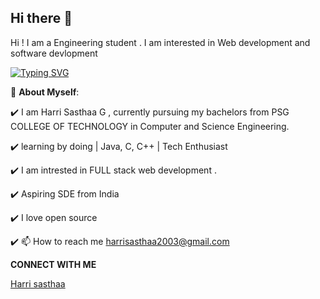## Hi there 👋


Hi ! I am a Engineering student . I am interested in Web development and software devlopment

<a href="https://git.io/typing-svg"><img src="https://readme-typing-svg.demolab.com?font=Fira+Code&pause=1000&color=FF341F&background=DE3DFF00&random=false&width=435&lines=Aspiring+Full+Stack+Developer;B.E+CSE+at+PSG+COLLEGE+OF+TECHNOLOGY" alt="Typing SVG" /></a>

🌱 **About Myself**:

✔️ I am Harri Sasthaa G , currently pursuing my bachelors from PSG COLLEGE OF TECHNOLOGY in Computer and Science Engineering.

✔️ learning by doing | Java, C, C++ | Tech Enthusiast

✔️ I am intrested in FULL stack web development .

✔️ Aspiring SDE from India

✔️ I love open source

✔️ 📫 How to reach me harrisasthaa2003@gmail.com


**CONNECT WITH ME**

[Harri sasthaa](https://www.linkedin.com/in/harri-sasthaa-446661243)
